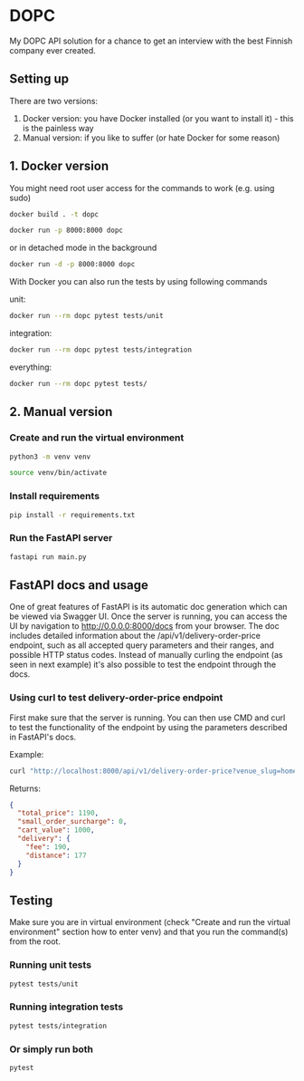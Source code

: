 # DOPC

My DOPC API solution for a chance to get an interview with the best Finnish company ever created.

## Setting up

There are two versions:

1. Docker version: you have Docker installed (or you want to install it) - this is the painless way
2. Manual version: if you like to suffer (or hate Docker for some reason)

## 1. Docker version

You might need root user access for the commands to work (e.g. using sudo)

```bash
docker build . -t dopc
```

```bash
docker run -p 8000:8000 dopc
```

or in detached mode in the background

```bash
docker run -d -p 8000:8000 dopc
```

With Docker you can also run the tests by using following commands

unit:

```bash
docker run --rm dopc pytest tests/unit
```

integration:

```bash
docker run --rm dopc pytest tests/integration
```

everything:

```bash
docker run --rm dopc pytest tests/
```

## 2. Manual version

### Create and run the virtual environment

```bash
python3 -m venv venv
```

```bash
source venv/bin/activate
```

### Install requirements

```bash
pip install -r requirements.txt
```

### Run the FastAPI server

```bash
fastapi run main.py
```

## FastAPI docs and usage

One of great features of FastAPI is its automatic doc generation which can be viewed via Swagger UI. Once the server is running, you can access the UI by navigation to http://0.0.0.0:8000/docs from your browser. The doc includes detailed information about the /api/v1/delivery-order-price endpoint, such as all accepted query parameters and their ranges, and possible HTTP status codes. Instead of manually curling the endpoint (as seen in next example) it's also possible to test the endpoint through the docs.

### Using curl to test delivery-order-price endpoint

First make sure that the server is running. You can then use CMD and curl to test the functionality of the endpoint by using the parameters described in FastAPI's docs.

Example:

```bash
curl "http://localhost:8000/api/v1/delivery-order-price?venue_slug=home-assignment-venue-helsinki&cart_value=1000&user_lat=60.17094&user_lon=24.93087"
```

Returns:

```json
{
  "total_price": 1190,
  "small_order_surcharge": 0,
  "cart_value": 1000,
  "delivery": {
    "fee": 190,
    "distance": 177
  }
}
```

## Testing

Make sure you are in virtual environment (check "Create and run the virtual environment" section how to enter venv) and that you run the command(s) from the root.

### Running unit tests

```bash
pytest tests/unit
```

### Running integration tests

```bash
pytest tests/integration
```

### Or simply run both

```bash
pytest
```
